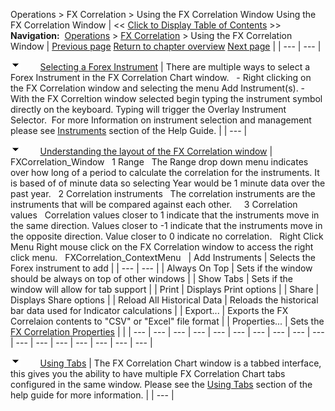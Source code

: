 ﻿
Operations \> FX Correlation \> Using the FX Correlation Window
Using the FX Correlation Window
| \<\< [Click to Display Table of Contents](using-the-fx-correlation-windo.md) \>\> **Navigation:**     [Operations](operations-1.md) \> [FX Correlation](fx-correlation-1.md) \> Using the FX Correlation Window | [Previous page](fx-correlation-1.md) [Return to chapter overview](fx-correlation-1.md) [Next page](fx-correlation-properties-1.md) |
| --- | --- |

![tog_minus](tog_minus-1.gif)        [Selecting a Forex Instrument](javascript:HMToggle('toggle','SelectingaForexInstrument','SelectingaForexInstrument_ICON'))
| There are multiple ways to select a Forex Instrument in the FX Correlation Chart window.   - Right clicking on the FX Correlation window and selecting the menu Add Instrument(s). - With the FX Correltion window selected begin typing the instrument symbol directly on the keyboard. Typing will trigger the Overlay Instrument Selector.  For more Information on instrument selection and management please see [Instruments](instruments-1.md) section of the Help Guide. |
| --- |

![tog_minus](tog_minus-1.gif)        [Understanding the layout of the FX Correlation window](javascript:HMToggle('toggle','UnderstandingthelayoutoftheFXCorrelationwindow','UnderstandingthelayoutoftheFXCorrelationwindow_ICON'))
| FXCorrelation_Window   1 Range   The Range drop down menu indicates over how long of a period to calculate the correlation for the instruments. It is based of of minute data so selecting Year would be 1 minute data over the past year.   2 Correlation instruments   The correlation instruments are the instruments that will be compared against each other.     3 Correlation values   Correlation values closer to 1 indicate that the instruments move in the same direction. Values closer to \-1 indicate that the instruments move in the opposite direction. Value closer to 0 indicate no correlation.   Right Click Menu Right mouse click on the FX Correlation window to access the right click menu.   FXCorrelation_ContextMenu     | Add Instruments | Selects the Forex instrument to add | | --- | --- | | Always On Top | Sets if the window should be always on top of other windows | | Show Tabs | Sets if the window will allow for tab support | | Print | Displays Print options | | Share | Displays Share options | | Reload All Historical Data | Reloads the historical bar data used for Indicator calculations | | Export... | Exports the FX Correlaion contents to "CSV" or "Excel" file format | | Properties... | Sets the [FX Correlation Properties](fx-correlation-properties-1.md) | |
| --- | --- | --- | --- | --- | --- | --- | --- | --- | --- | --- | --- | --- | --- | --- | --- | --- |

![tog_minus](tog_minus-1.gif)        [Using Tabs](javascript:HMToggle('toggle','UsingTabs','UsingTabs_ICON'))
| The FX Correlation Chart window is a tabbed interface, this gives you the ability to have multiple FX Correlation Chart tabs configured in the same window. Please see the [Using Tabs](using_tabs-1.md) section of the help guide for more information. |
| --- |

